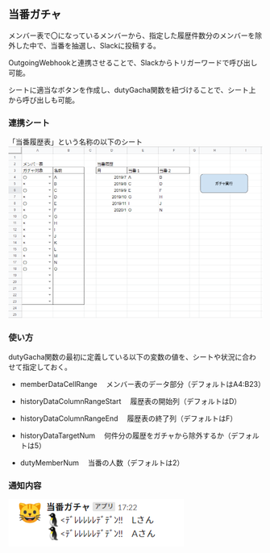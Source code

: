 ## 当番ガチャ
メンバー表で〇になっているメンバーから、指定した履歴件数分のメンバーを除外した中で、当番を抽選し、Slackに投稿する。

OutgoingWebhookと連携させることで、Slackからトリガーワードで呼び出し可能。

シートに適当なボタンを作成し、dutyGacha関数を紐づけることで、シート上から呼び出しも可能。

### 連携シート
「当番履歴表」という名称の以下のシート  
<img src="./sheet.png">

### 使い方
dutyGacha関数の最初に定義している以下の変数の値を、シートや状況に合わせて指定しておく。

- memberDataCellRange
　メンバー表のデータ部分（デフォルトはA4:B23）

- historyDataColumnRangeStart
　履歴表の開始列（デフォルトはD）

- historyDataColumnRangeEnd
　履歴表の終了列（デフォルトはF）

- historyDataTargetNum
　何件分の履歴をガチャから除外するか（デフォルトは5）

- dutyMemberNum
　当番の人数（デフォルトは2）

### 通知内容
<img src="./result.png">

